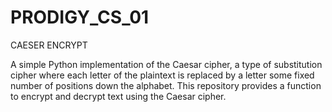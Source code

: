 # PRODIGY_CS_01
CAESER ENCRYPT

A simple Python implementation of the Caesar cipher, a type of substitution cipher where each letter of the plaintext is replaced by a letter some fixed number of positions down the alphabet. This repository provides a function to encrypt and decrypt text using the Caesar cipher.
